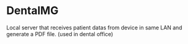 # DentalMG
Local server that receives patient datas from  device in same LAN and generate a PDF file. (used in dental office)
